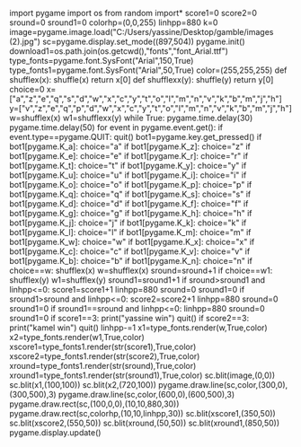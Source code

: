 import pygame
import os
from random import*
score1=0
score2=0
sround=0
sround1=0
colorhp=(0,0,255)
linhpp=880
k=0
image=pygame.image.load("C:/Users/yassine/Desktop/gamble/images (2).jpg")
sc=pygame.display.set_mode((897,504))
pygame.init()
download1=os.path.join(os.getcwd(),"fonts","font_Arial.ttf")
type_fonts=pygame.font.SysFont("Arial",150,True)
type_fonts1=pygame.font.SysFont("Arial",50,True)
color=(255,255,255)
def shufflex(x):
    shuffle(x)
    return x[0]
def shufflexx(y):
    shuffle(y)
    return y[0]
choice=0
x=["a","z","e","q","s","d","w","x","c","y","t","o","l","m","n","v","k","b","m","j","h"]
y=["v","z","e","q","p","d","w","x","c","y","t","o","l","m","n","v","k","b","m","j","h"]
w=shufflex(x)
w1=shufflexx(y)
while True:
    pygame.time.delay(30)
    pygame.time.delay(50)
    for event in pygame.event.get():
        if event.type==pygame.QUIT:
            quit()
    bot1=pygame.key.get_pressed()
    if bot1[pygame.K_a]:
        choice="a"
    if bot1[pygame.K_z]:
        choice="z"
    if bot1[pygame.K_e]:
        choice="e"
    if bot1[pygame.K_r]:
        choice="r"
    if bot1[pygame.K_t]:
        choice="t"
    if bot1[pygame.K_y]:
        choice="y"
    if bot1[pygame.K_u]:
        choice="u"
    if bot1[pygame.K_i]:
        choice="i"
    if bot1[pygame.K_o]:
        choice="o"
    if bot1[pygame.K_p]:
        choice="p"
    if bot1[pygame.K_q]:
        choice="q"
    if bot1[pygame.K_s]:
        choice="s"
    if bot1[pygame.K_d]:
        choice="d"
    if bot1[pygame.K_f]:
        choice="f"
    if bot1[pygame.K_g]:
        choice="g"
    if bot1[pygame.K_h]:
        choice="h"
    if bot1[pygame.K_j]:
        choice="j"
    if bot1[pygame.K_k]:
        choice="k"
    if bot1[pygame.K_l]:
        choice="l"
    if bot1[pygame.K_m]:
        choice="m"
    if bot1[pygame.K_w]:
        choice="w"
    if bot1[pygame.K_x]:
        choice="x"
    if bot1[pygame.K_c]:
        choice="c"
    if bot1[pygame.K_v]:
        choice="v"
    if bot1[pygame.K_b]:
        choice="b"
    if bot1[pygame.K_n]:
        choice="n"
    if choice==w:
        shufflex(x)
        w=shufflex(x)
        sround=sround+1
    if choice==w1:
        shufflex(y)
        w1=shufflex(y)
        sround1=sround1+1
    if sround>sround1 and linhpp<=0:
        score1=score1+1
        linhpp=880
        sround=0
        sround1=0
    if sround1>sround and linhpp<=0:
        score2=score2+1
        linhpp=880
        sround=0
        sround1=0
    if sround1==sround and linhpp<=0:
        linhpp=880
        sround=0
        sround1=0
    if score1==3:
        print("yassine win")
        quit()
    if score2==3:
        print("kamel win")
        quit()
    linhpp-=1
    x1=type_fonts.render(w,True,color)
    x2=type_fonts.render(w1,True,color)
    xscore1=type_fonts1.render(str(score1),True,color)
    xscore2=type_fonts1.render(str(score2),True,color)
    xround=type_fonts1.render(str(sround),True,color)
    xround1=type_fonts1.render(str(sround1),True,color)
    sc.blit(image,(0,0))
    sc.blit(x1,(100,100))
    sc.blit(x2,(720,100))
    pygame.draw.line(sc,color,(300,0),(300,500),3)
    pygame.draw.line(sc,color,(600,0),(600,500),3)
    pygame.draw.rect(sc,(100,0,0),(10,10,880,30))
    pygame.draw.rect(sc,colorhp,(10,10,linhpp,30))
    sc.blit(xscore1,(350,50))
    sc.blit(xscore2,(550,50))
    sc.blit(xround,(50,50))
    sc.blit(xround1,(850,50))
    pygame.display.update()
